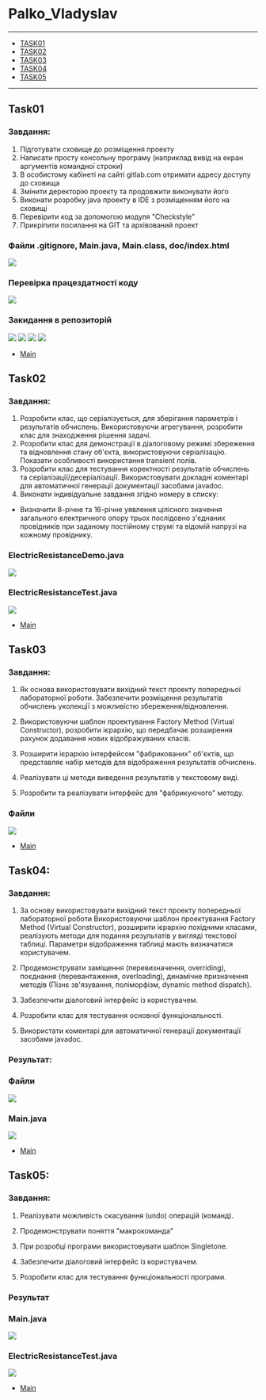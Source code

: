 # Palko_Vladyslav 
---
+ [TASK01](#Task01)
+ [TASK02](#Task02)
+ [TASK03](#Task03)
+ [TASK04](#Task04)
+ [TASK05](#Task05)
---
## Task01

### Завдання: 
1. Підготувати сховище до розміщення проекту
2. Написати просту консольну програму (наприклад вивід на екран аргументів командної строки)
3. В особистому кабінеті на сайті gitlab.com отримати адресу доступу до сховища
4. Змінити деректорію проекту та продовжити виконувати його
5. Виконати розробку java проекту в IDE з розміщенням його на сховищі
6. Перевірити код за допомогою модуля "Checkstyle"
7. Прикріпити посилання на GIT та архівований проект

### Файли .gitignore, Main.java, Main.class, doc/index.html

<img src="https://github.com/Stickki/Palko/blob/2e6c8ec36dd01873dce5e929ec9627658e3635ca/img/1_5.jpg" />

### Перевірка працездатності коду

<img src="https://github.com/Stickki/Palko/blob/2e6c8ec36dd01873dce5e929ec9627658e3635ca/img/1_1.jpg" />

### Закидання в репозиторій

<img src="https://github.com/Stickki/Palko/blob/2e6c8ec36dd01873dce5e929ec9627658e3635ca/img/1_2.jpg"/>
<img src="https://github.com/Stickki/Palko/blob/2e6c8ec36dd01873dce5e929ec9627658e3635ca/img/1_3.jpg"/>
<img src="https://github.com/Stickki/Palko/blob/2e6c8ec36dd01873dce5e929ec9627658e3635ca/img/1_4.jpg"/>
<img src="https://github.com/Stickki/Palko/blob/2e6c8ec36dd01873dce5e929ec9627658e3635ca/img/1_6.jpg"/>

+ [Main](#Palko_Vladyslav)

## Task02

### Завдання:
1. Розробити клас, що серіалізується, для зберігання параметрів і результатів
обчислень. Використовуючи агрегування, розробити клас для знаходження рішення
задачі. 
2. Розробити клас для демонстрації в діалоговому режимі збереження та
відновлення стану об'єкта, використовуючи серіалізацію. Показати особливості
використання transient полів. 
3. Розробити клас для тестування коректності результатів обчислень та
серіалізації/десеріалізації. Використовувати докладні коментарі для автоматичної генерації
документації засобами javadoc.
4. Виконати індивідуальне завдання згідно номеру в списку:
- Визначити 8-річне та 16-річне уявлення цілісного значення загального електричного опору трьох послідовно з'єднаних провідників при заданому постійному струмі та відомій напрузі на кожному провіднику.


### ElectricResistanceDemo.java
<img src="https://github.com/Stickki/Palko/blob/ebad4e7b6d2d3e9dc227e10f27d87ad4dd4bade1/img/2_1.jpg"/>

### ElectricResistanceTest.java
<img src="https://github.com/Stickki/Palko/blob/ebad4e7b6d2d3e9dc227e10f27d87ad4dd4bade1/img/2_2.jpg"/>

+ [Main](#Palko_Vladyslav)

## Task03

### Завдання:

1. Як основа використовувати вихідний текст проекту попередньої лабораторної роботи. Забезпечити розміщення результатів обчислень уколекції з можливістю збереження/відновлення.

2. Використовуючи шаблон проектування Factory Method (Virtual Constructor), розробити ієрархію, що передбачає розширення рахунок додавання
нових відображуваних класів.

3. Розширити ієрархію інтерфейсом "фабрикованих" об'єктів, що представляє набір методів для відображення результатів обчислень.

4. Реалізувати ці методи виведення результатів у текстовому виді.

5. Розробити та реалізувати інтерфейс для "фабрикуючого" методу.
 
### Файли

<img src="https://github.com/Stickki/Palko/blob/ebad4e7b6d2d3e9dc227e10f27d87ad4dd4bade1/img/3_1.jpg"/>

+ [Main](#Palko_Vladyslav)

## Task04:

### Завдання:

1. За основу використовувати вихідний текст проекту попередньої лабораторної роботи Використовуючи шаблон проектування Factory Method
(Virtual Constructor), розширити ієрархію похідними класами, реалізують методи для подання результатів у вигляді текстової
таблиці. Параметри відображення таблиці мають визначатися користувачем.

2. Продемонструвати заміщення (перевизначення, overriding), поєднання (перевантаження, overloading), динамічне призначення методів
(Пізнє зв'язування, поліморфізм, dynamic method dispatch).

3. Забезпечити діалоговий інтерфейс із користувачем.

4. Розробити клас для тестування основної функціональності.

5. Використати коментарі для автоматичної генерації документації засобами javadoc.

### Результат:

### Файли

<img src="https://github.com/Stickki/Palko/blob/ebad4e7b6d2d3e9dc227e10f27d87ad4dd4bade1/img/4_1.jpg" />

### Main.java

<img src="https://github.com/Stickki/Palko/blob/ebad4e7b6d2d3e9dc227e10f27d87ad4dd4bade1/img/4_2.jpg" />

+ [Main](#Palko_Vladyslav)

## Task05:

### Завдання:

1. Реалізувати можливість скасування (undo) операцій (команд).

2. Продемонструвати поняття "макрокоманда"

3. При розробці програми використовувати шаблон Singletone.

4. Забезпечити діалоговий інтерфейс із користувачем.

5. Розробити клас для тестування функціональності програми.

### Результат

### Main.java

<img src="https://github.com/Stickki/Palko/blob/ed376fa285078820f32a9681b270324968e34b56/img/5_1.jpg" />

### ElectricResistanceTest.java

<img src="https://github.com/Stickki/Palko/blob/ed376fa285078820f32a9681b270324968e34b56/img/5_2.jpg" />

+ [Main](#Palko_Vladyslav)
